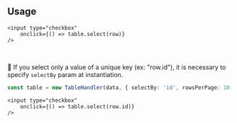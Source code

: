 

## Usage

```svelte
<input type="checkbox" 
    onclick={() => table.select(row)}
/>
```

<br>

🚨 If you select only a value of a unique key (ex: "row.id"), it is necessary to specify `selectBy` param at instantiation.

```ts
const table = new TableHandler(data, { selectBy: 'id', rowsPerPage: 10 })
```

```svelte
<input type="checkbox" 
    onclick={() => table.select(row.id)}
/>
```
